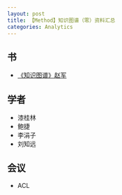 ```yaml
---
layout: post
title: 【Method】知识图谱（零）资料汇总
categories: Analytics
---
```


## 书

- [《知识图谱》赵军](https://book.douban.com/subject/30423376/)

## 学者

- 漆桂林
- 鲍捷
- 李涓子
- 刘知远

## 会议

- ACL